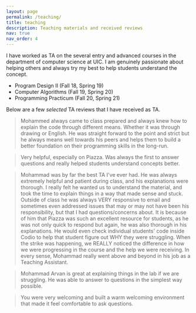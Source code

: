 ```yaml
---
layout: page
permalink: /teaching/
title: teaching
description: Teaching materials and received reviews
nav: true
nav_order: 4
---
```

I have worked as TA on the several entry and advanced courses in the department of computer science at UIC. I am genuinely passionate about helping others and always try my best to help students understand the concept. 

- Program Design II (Fall 18, Spring 19)
- Computer Algorithms (Fall 19, Spring 20)
- Programming Practicum (Fall 20, Spring 21)

Below are a few *selected* TA reviews that I have received as TA. 

> Mohammed always came to class prepared and always knew how to explain the code through different means. Whether it was through drawing or English. He was straight forward to the point and strict but he always means well towards his peers and helps them to build a better foundation on their programming skills in the long-run.

> Very helpful, especially on Piazza. Was always the first to answer questions and really helped students understand concepts better.

> Mohammad was by far the best TA I've ever had. He was always extremely helpful and patient during class, and his explanations were thorough. I really felt he wanted us to understand the material, and took the time to explain things in a way that made sense and stuck. Outside of class he was always VERY responsive to email and sometimes even addressed issues that may or may not have been his responsibility, but that I had questions/concerns about. It is because of him that Piazza was such an excellent resource for students, as he was not only quick to respond but again, he was also thorough in his explanations. He would even check individual students' code inside Codio to help that student figure out WHY they were struggling. When the strike was happening, we REALLY noticed the difference in how we were progressing in the course and the help we were receiving. In every sense, Mohammad really went above and beyond in his job as a Teaching Assistant. 

> Mohammad Arvan is great at explaining things in the lab if we are struggling. He was able to answer to questions in the simplest way possible.

> You were very welcoming and built a warm welcoming environment that made it feel comfortable to ask questions.